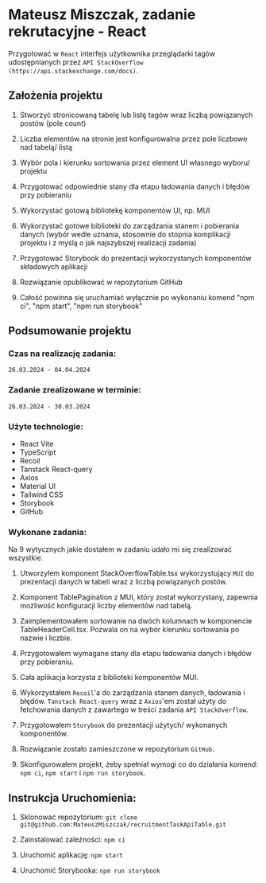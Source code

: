 # Mateusz Miszczak, zadanie rekrutacyjne - React

Przygotować w `React` interfejs użytkownika przeglądarki tagów udostępnianych przez `API StackOverflow (https://api.stackexchange.com/docs)`.

## Założenia projektu

1. Stworzyć stronicowaną tabelę lub listę tagów wraz liczbą powiązanych postów (pole count)

2. Liczba elementów na stronie jest konfigurowalna przez pole liczbowe nad tabelą/ listą

3. Wybór pola i kierunku sortowania przez element UI własnego wyboru/ projektu

4. Przygotować odpowiednie stany dla etapu ładowania danych i błędów przy pobieraniu

5. Wykorzystać gotową bibliotekę komponentów UI, np. MUI

6. Wykorzystać gotowe biblioteki do zarządzania stanem i pobierania danych (wybór wedle uznania, stosownie do stopnia komplikacji projektu i z myślą o jak najszybszej realizacji zadania)

7. Przygotować Storybook do prezentacji wykorzystanych komponentów składowych aplikacji

8. Rozwiązanie opublikować w repozytorium GitHub

9. Całość powinna się uruchamiać wyłącznie po wykonaniu komend "npm ci", "npm start", "npm run storybook"

## Podsumowanie projektu

### Czas na realizację zadania:

`26.03.2024 - 04.04.2024`

### Zadanie zrealizowane w terminie:

`26.03.2024 - 30.03.2024`

### Użyte technologie:

- React Vite
- TypeScript
- Recoil
- Tanstack React-query
- Axios
- Material UI
- Tailwind CSS
- Storybook
- GitHub

### Wykonane zadania:

Na 9 wytycznych jakie dostałem w zadaniu udało mi się zrealizować wszystkie.

1. Utworzyłem komponent StackOverflowTable.tsx wykorzystujący `MUI` do prezentacji danych w tabeli wraz z liczbą powiązanych postów.

2. Komponent TablePagination z MUI, który został wykorzystany, zapewnia możliwość konfiguracji liczby elementów nad tabelą.

3. Zaimplementowałem sortowanie na dwóch kolumnach w komponencie TableHeaderCell.tsx. Pozwala on na wybór kierunku sortowania po nazwie i liczbie.

4. Przygotowałem wymagane stany dla etapu ładowania danych i błędów przy pobieraniu.

5. Cała aplikacja korzysta z biblioteki komponentów MUI.

6. Wykorzystałem `Recoil`'a do zarządzania stanem danych, ładowania i błędów. `Tanstack React-query` wraz z `Axios`'em został użyty do fetchowania danych z zawartego w treści zadania `API StackOverflow`.

7. Przygotowałem `Storybook` do prezentacji użytych/ wykonanych komponentów.

8. Rozwiązanie zostało zamieszczone w repozytorium `GitHub`.

9. Skonfigurowałem projekt, żeby spełniał wymogi co do działania komend: `npm ci`, `npm start` i `npm run storybook`.

## Instrukcja Uruchomienia:

1. Sklonować repozytorium: `git clone git@github.com:MateuszMiszczak/recruitmentTaskApiTable.git`

2. Zainstalować zależności: `npm ci`

3. Uruchomić aplikację: `npm start`

4. Uruchomić Storybooka: `npm run storybook`
